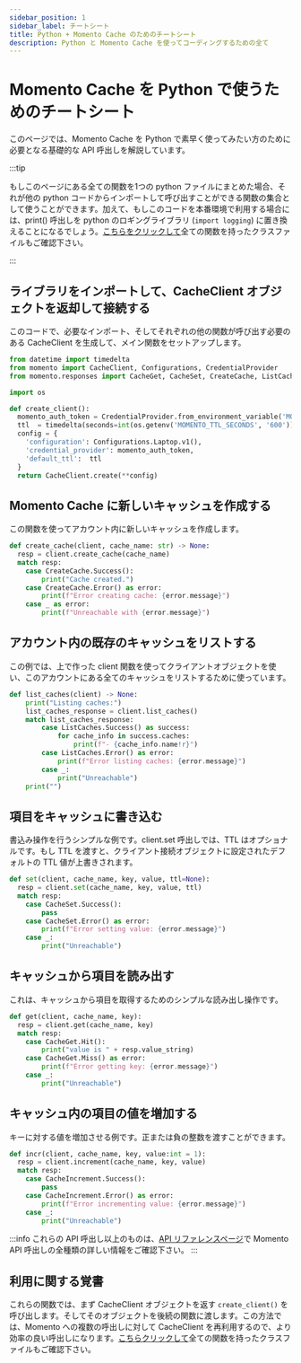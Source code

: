 ```yaml
---
sidebar_position: 1
sidebar_label: チートシート
title: Python + Momento Cache のためのチートシート
description: Python と Momento Cache を使ってコーディングするための全て
---
```


# Momento Cache を Python で使うためのチートシート
このページでは、Momento Cache を Python で素早く使ってみたい方のために必要となる基礎的な API 呼出しを解説しています。

:::tip

もしこのページにある全ての関数を1つの python ファイルにまとめた場合、それが他の python コードからインポートして呼び出すことができる関数の集合として使うことができます。加えて、もしこのコードを本番環境で利用する場合には、print() 呼出しを python のロギングライブラリ (`import logging`) に置き換えることになるでしょう。[こちらをクリックして](@site/static/code/cheat-sheets/MomentoBasics.py)全ての関数を持ったクラスファイルもご確認下さい。

:::

## ライブラリをインポートして、CacheClient オブジェクトを返却して接続する
このコードで、必要なインポート、そしてそれぞれの他の関数が呼び出す必要のある CacheClient を生成して、メイン関数をセットアップします。

```python
from datetime import timedelta
from momento import CacheClient, Configurations, CredentialProvider
from momento.responses import CacheGet, CacheSet, CreateCache, ListCaches, CacheIncrement

import os

def create_client():
  momento_auth_token = CredentialProvider.from_environment_variable('MOMENTO_AUTH_TOKEN')
  ttl  = timedelta(seconds=int(os.getenv('MOMENTO_TTL_SECONDS', '600')))
  config = {
    'configuration': Configurations.Laptop.v1(),
    'credential_provider': momento_auth_token,
    'default_ttl':  ttl
  }
  return CacheClient.create(**config)
```

## Momento Cache に新しいキャッシュを作成する
この関数を使ってアカウント内に新しいキャッシュを作成します。
```python
def create_cache(client, cache_name: str) -> None:
  resp = client.create_cache(cache_name)
  match resp:
    case CreateCache.Success():
        print("Cache created.")
    case CreateCache.Error() as error:
        print(f"Error creating cache: {error.message}")
    case _ as error:
        print(f"Unreachable with {error.message}")
```

## アカウント内の既存のキャッシュをリストする
この例では、上で作った client 関数を使ってクライアントオブジェクトを使い、このアカウントにある全てのキャッシュをリストするために使っています。
```python
def list_caches(client) -> None:
    print("Listing caches:")
    list_caches_response = client.list_caches()
    match list_caches_response:
        case ListCaches.Success() as success:
            for cache_info in success.caches:
                print(f"- {cache_info.name!r}")
        case ListCaches.Error() as error:
            print(f"Error listing caches: {error.message}")
        case _:
            print("Unreachable")
    print("")
```
## 項目をキャッシュに書き込む
書込み操作を行うシンプルな例です。client.set 呼出しでは、TTL はオプショナルです。もし TTL を渡すと、クライアント接続オブジェクトに設定されたデフォルトの TTL 値が上書きされます。
```python
def set(client, cache_name, key, value, ttl=None):
  resp = client.set(cache_name, key, value, ttl)
  match resp:
    case CacheSet.Success():
        pass
    case CacheSet.Error() as error:
        print(f"Error setting value: {error.message}")
    case _:
        print("Unreachable")
```

## キャッシュから項目を読み出す
これは、キャッシュから項目を取得するためのシンプルな読み出し操作です。
```python
def get(client, cache_name, key):
  resp = client.get(cache_name, key)
  match resp:
    case CacheGet.Hit():
        print("value is " + resp.value_string)
    case CacheGet.Miss() as error:
        print(f"Error getting key: {error.message}")
    case _:
        print("Unreachable")
```

## キャッシュ内の項目の値を増加する
キーに対する値を増加させる例です。正または負の整数を渡すことができます。
```python
def incr(client, cache_name, key, value:int = 1):
  resp = client.increment(cache_name, key, value)
  match resp:
    case CacheIncrement.Success():
        pass
    case CacheIncrement.Error() as error:
        print(f"Error incrementing value: {error.message}")
    case _:
        print("Unreachable")
```

:::info
これらの API 呼出し以上のものは、[API リファレンスページ](./../../api-reference/index.mdx)で Momento API 呼出しの全種類の詳しい情報をご確認下さい。
:::

## 利用に関する覚書
これらの関数では、まず CacheClient オブジェクトを返す `create_client()` を呼び出します。そしてそのオブジェクトを後続の関数に渡します。この方法では、Momento への複数の呼出しに対して CacheClient を再利用するので、より効率の良い呼出しになります。[こちらクリックして](@site/static/code/cheat-sheets/MomentoBasics.py)全ての関数を持ったクラスファイルもご確認下さい。
